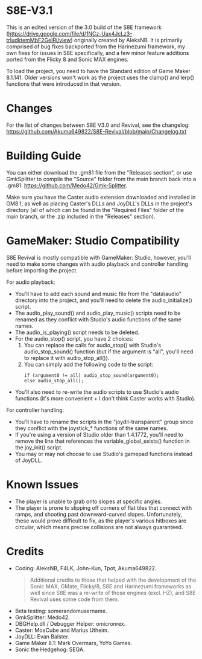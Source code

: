 # S8E-V3.1
This is an edited version of the 3.0 build of the S8E framework (https://drive.google.com/file/d/1NCz-Uax4JcLz3-trludktemMbF2GelRi/view) originally created by AleksNB. It is primarily comprised of bug fixes backported from the Harinezumi framework, my own fixes for issues in S8E specifically, and a few minor feature additions ported from the Flicky 8 and Sonic MAX engines.

To load the project, you need to have the Standard edition of Game Maker 8.1.141. Older versions won't work as the project uses the clamp() and lerp() functions that were introduced in that version.

# Changes
For the list of changes between S8E V3.0 and Revival, see the changelog:
https://github.com/Akuma649822/S8E-Revival/blob/main/Changelog.txt

# Building Guide
You can either download the .gm81 file from the "Releases section", or use GmkSplitter to compile the "Source" folder from the main branch back into a .gm81: https://github.com/Medo42/Gmk-Splitter.

Make sure you have the Caster audio extension downloaded and installed in GM8.1, as well as placing Caster's DLLs and JoyDLL's DLLs in the project's directory (all of which can be found in the "Required Files" folder of the main branch, or the .zip included in the "Releases" section).

# GameMaker: Studio Compatibility
S8E Revival is mostly compatible with GameMaker: Studio, however, you'll need to make some changes with audio playback and controller handling before importing the project.

For audio playback:
- You'll have to add each sound and music file from the "data\audio" directory into the project, and you'll need to delete the audio_initialize() script.
- The audio_play_sound() and audio_play_music() scripts need to be renamed as they conflict with Studio's audio functions of the same names.
- The audio_is_playing() script needs to be deleted.
- For the audio_stop() script, you have 2 choices:
  1. You can replace the calls for audio_stop() with Studio's audio_stop_sound() function (but if the argument is "all", you'll need to replace it with audio_stop_all()).
  2. You can simply add the following code to the script:
     ```
     if (argument0 != all) audio_stop_sound(argument0);
     else audio_stop_all();
     ```
- You'll also need to re-write the audio scripts to use Studio's audio functions (it's more convenient + I don't think Caster works with Studio).

For controller handling:
- You'll have to rename the scripts in the "joydll-transparent" group since they conflict with the joystick_* functions of the same names.
- If you're using a version of Studio older than 1.4.1772, you'll need to remove the line that references the variable_global_exists() function in the joy_init() script.
- You may or may not choose to use Studio's gamepad functions instead of JoyDLL.

# Known Issues
- The player is unable to grab onto slopes at specific angles.
- The player is prone to slipping off corners of flat tiles that connect with ramps, and shooting past downward-curved slopes. Unfortunately, these would prove difficult to fix, as the player's various hitboxes are circular, which means precise collisions are not always guaranteed.

# Credits
- Coding: AleksNB, F4LK, John-Kun, Tpot, Akuma649822.
  > Additional credits to those that helped with the development of the Sonic MAX, GMate, Flicky/8, S8E and Harinezumi frameworks as well since S8E was a re-write of those engines (excl. HZ), and S8E Revival uses some code from them.
- Beta testing: somerandomusername.
- GmkSplitter: Medo42.
- DBGHelp.dll / Debugger Helper: omicronrex.
- Caster: MoaCube and Marius Utheim.
- JoyDLL: Evan Balster.
- Game Maker 8.1: Mark Overmars, YoYo Games.
- Sonic the Hedgehog: SEGA.
